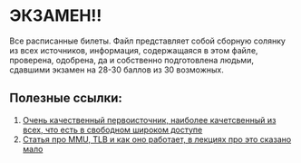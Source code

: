 # ЭКЗАМЕН!!

Все расписанные билеты. Файл представляет собой сборную солянку из всех источников, информация, содержащаяся в этом файле, проверена, одобрена, да и собственно подготовлена людьми, сдавшими экзамен на 28-30 баллов из 30 возможных.

## Полезные ссылки:
1. [Очень качественный первоисточник, наиболее качетсвенный из всех, что есть в свободном широком доступе](https://docs.google.com/document/d/12mt8a1ifyFH341VFZ4z_kT-_EDrm5X_GAZi1mlFPMGo/edit)
2. [Статья про MMU, TLB и как оно работает, в лекциях про это сказано мало](https://habr.com/ru/articles/211150/)
